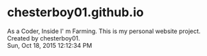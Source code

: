 # chesterboy01.github.io
As a Coder, Inside I' m Farming.
This is my personal website project.
Created by chesterboy01.     
Sun, Oct 18, 2015 12:12:34 PM
